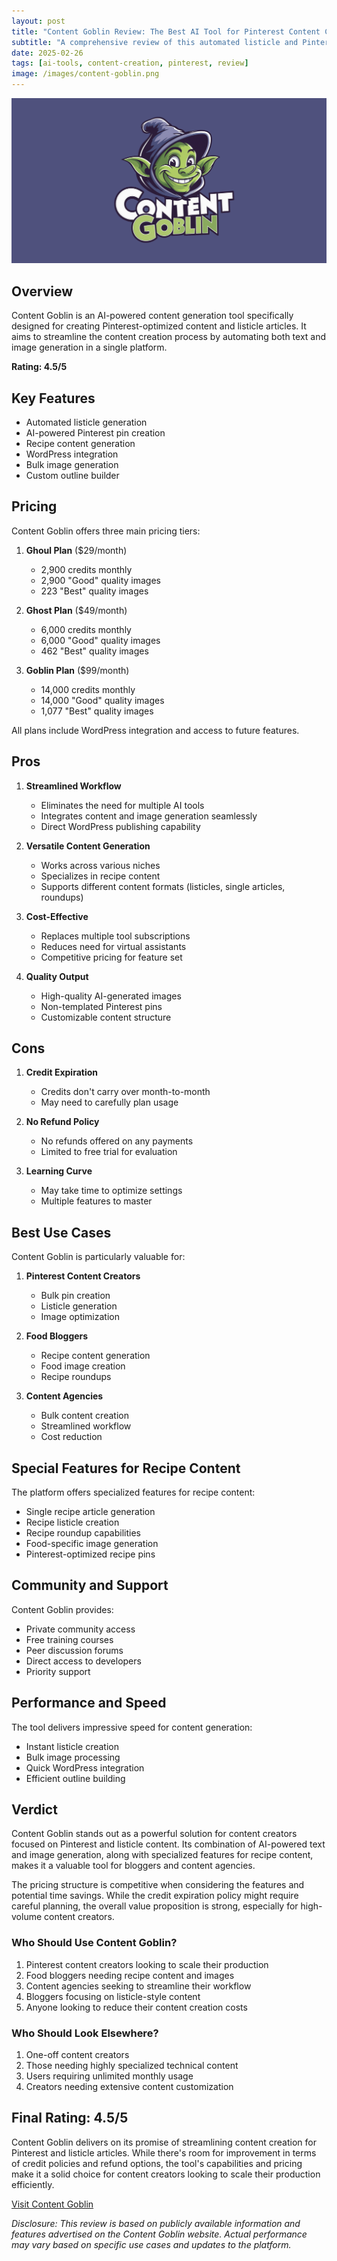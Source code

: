 ```yaml
---
layout: post
title: "Content Goblin Review: The Best AI Tool for Pinterest Content Creation?"
subtitle: "A comprehensive review of this automated listicle and Pinterest image generator"
date: 2025-02-26
tags: [ai-tools, content-creation, pinterest, review]
image: /images/content-goblin.png
---
```


![Content Goblin AI Tool](/images/content-goblin.png)

## Overview

Content Goblin is an AI-powered content generation tool specifically designed for creating Pinterest-optimized content and listicle articles. It aims to streamline the content creation process by automating both text and image generation in a single platform.

**Rating: 4.5/5**

## Key Features

- Automated listicle generation
- AI-powered Pinterest pin creation
- Recipe content generation
- WordPress integration
- Bulk image generation
- Custom outline builder

## Pricing

Content Goblin offers three main pricing tiers:

1. **Ghoul Plan** ($29/month)
   - 2,900 credits monthly
   - 2,900 "Good" quality images
   - 223 "Best" quality images
   
2. **Ghost Plan** ($49/month)
   - 6,000 credits monthly
   - 6,000 "Good" quality images
   - 462 "Best" quality images

3. **Goblin Plan** ($99/month)
   - 14,000 credits monthly
   - 14,000 "Good" quality images
   - 1,077 "Best" quality images

All plans include WordPress integration and access to future features.

## Pros

1. **Streamlined Workflow**
   - Eliminates the need for multiple AI tools
   - Integrates content and image generation seamlessly
   - Direct WordPress publishing capability

2. **Versatile Content Generation**
   - Works across various niches
   - Specializes in recipe content
   - Supports different content formats (listicles, single articles, roundups)

3. **Cost-Effective**
   - Replaces multiple tool subscriptions
   - Reduces need for virtual assistants
   - Competitive pricing for feature set

4. **Quality Output**
   - High-quality AI-generated images
   - Non-templated Pinterest pins
   - Customizable content structure

## Cons

1. **Credit Expiration**
   - Credits don't carry over month-to-month
   - May need to carefully plan usage

2. **No Refund Policy**
   - No refunds offered on any payments
   - Limited to free trial for evaluation

3. **Learning Curve**
   - May take time to optimize settings
   - Multiple features to master

## Best Use Cases

Content Goblin is particularly valuable for:

1. **Pinterest Content Creators**
   - Bulk pin creation
   - Listicle generation
   - Image optimization

2. **Food Bloggers**
   - Recipe content generation
   - Food image creation
   - Recipe roundups

3. **Content Agencies**
   - Bulk content creation
   - Streamlined workflow
   - Cost reduction

## Special Features for Recipe Content

The platform offers specialized features for recipe content:

- Single recipe article generation
- Recipe listicle creation
- Recipe roundup capabilities
- Food-specific image generation
- Pinterest-optimized recipe pins

## Community and Support

Content Goblin provides:
- Private community access
- Free training courses
- Peer discussion forums
- Direct access to developers
- Priority support

## Performance and Speed

The tool delivers impressive speed for content generation:
- Instant listicle creation
- Bulk image processing
- Quick WordPress integration
- Efficient outline building

## Verdict

Content Goblin stands out as a powerful solution for content creators focused on Pinterest and listicle content. Its combination of AI-powered text and image generation, along with specialized features for recipe content, makes it a valuable tool for bloggers and content agencies.

The pricing structure is competitive when considering the features and potential time savings. While the credit expiration policy might require careful planning, the overall value proposition is strong, especially for high-volume content creators.

### Who Should Use Content Goblin?

1. Pinterest content creators looking to scale their production
2. Food bloggers needing recipe content and images
3. Content agencies seeking to streamline their workflow
4. Bloggers focusing on listicle-style content
5. Anyone looking to reduce their content creation costs

### Who Should Look Elsewhere?

1. One-off content creators
2. Those needing highly specialized technical content
3. Users requiring unlimited monthly usage
4. Creators needing extensive content customization

## Final Rating: 4.5/5

Content Goblin delivers on its promise of streamlining content creation for Pinterest and listicle articles. While there's room for improvement in terms of credit policies and refund options, the tool's capabilities and pricing make it a solid choice for content creators looking to scale their production efficiently.

[Visit Content Goblin](https://contentgoblin.ai)

*Disclosure: This review is based on publicly available information and features advertised on the Content Goblin website. Actual performance may vary based on specific use cases and updates to the platform.* 